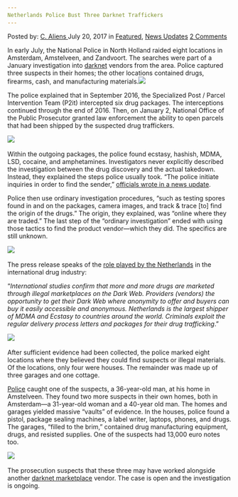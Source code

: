 ```yaml
---
Netherlands Police Bust Three Darknet Traffickers
---
```

<article class="post-listing post-21441 post type-post status-publish format-standard has-post-thumbnail hentry  tag-bust tag-darknet tag-netherlands tag-police tag-traffickers">
    <div class="post-inner">
        <span>Posted by: <a href="https://www.deepdotweb.com/author/caliens/" title="">C. Aliens </a></span>
    <span>July 20, 2017</span>
    <span>in <a href="https://www.deepdotweb.com/category/deepdot-news/" rel="category tag">Featured</a>, <a href="https://www.deepdotweb.com/category/news-updates/" rel="category tag">News Updates</a></span>
    <span><a href="https://www.deepdotweb.com/2017/07/20/netherlands-police-bust-three-darknet-traffickers/#comments">2 Comments</a></span>
    </p>
    <div class="clear"></div>
    <div class="entry">
    <p>In early July, the National Police in North Holland raided eight locations in Amsterdam, Amstelveen, and Zandvoort. The searches were part of a January investigation into <a href="https://www.deepdotweb.com/tag/darknet/">darknet</a> vendors from the area. Police captured three suspects in their homes; the other locations contained drugs, firearms, cash, and manufacturing materials.<img class="wp-image-21448 aligncenter" src="/imgs/2017/07/word-image-109.jpeg" srcset="/imgs/2017/07/word-image-109.jpeg 660w, /imgs/2017/07/word-image-109-300x136.jpeg 300w, /imgs/2017/07/word-image-109-272x125.jpeg 272w" sizes="(max-width: 660px) 100vw, 660px" /></p>
    <p>The police explained that in September 2016, the Specialized Post / Parcel Intervention Team (P2it) intercepted six drug packages. The interceptions continued through the end of 2016. Then, on January 2, National Office of the Public Prosecutor granted law enforcement the ability to open parcels that had been shipped by the suspected drug traffickers.</p>
    <p><img class="wp-image-21449 aligncenter" src="/imgs/2017/07/word-image-110.jpeg" srcset="/imgs/2017/07/word-image-110.jpeg 800w, /imgs/2017/07/word-image-110-300x169.jpeg 300w" sizes="(max-width: 800px) 100vw, 800px" /></p>
    <p>Within the outgoing packages, the police found ecstasy, hashish, MDMA, LSD, cocaine, and amphetamines. Investigators never explicitly described the investigation between the drug discovery and the actual takedown. Instead, they explained the steps police usually took. “The police initiate inquiries in order to find the sender,” <a href="https://www.politie.nl/nieuws/2017/juli/4/11-drie-aanhoudingen-in-onderzoek-naar-verzenden-van-postpakketten-met-drugs.html">officials wrote in a news update</a>.</p>
    <p>Police then use ordinary investigation procedures, “such as testing spores found in and on the packages, camera images, and track &amp; trace [to] find the origin of the drugs.” The origin, they explained, was “online where they are traded.” The last step of the “ordinary investigation” ended with using those tactics to find the product vendor—which they did. The specifics are still unknown.</p>
    <p><img class="wp-image-21450 aligncenter" src="/imgs/2017/07/word-image-111.jpeg" srcset="/imgs/2017/07/word-image-111.jpeg 800w, /imgs/2017/07/word-image-111-300x169.jpeg 300w" sizes="(max-width: 800px) 100vw, 800px" /></p>
    <p>The press release speaks of the <a href="https://www.deepdotweb.com/2017/06/08/officials-blame-netherlands-mdma-meth-influx/">role played by the Netherlands</a> in the international drug industry:</p>
    <p>“<em>International studies confirm that more and more drugs are marketed through illegal marketplaces on the Dark Web. Providers (vendors) the opportunity to get their Dark Web where anonymity to offer and buyers can buy it easily accessible and anonymous. Netherlands is the largest shipper of MDMA and Ecstasy to countries around the world. Criminals exploit the regular delivery process letters and packages for their drug trafficking</em>.”</p>
    <p><img class="wp-image-21451 aligncenter" src="/imgs/2017/07/word-image-112.jpeg" srcset="/imgs/2017/07/word-image-112.jpeg 800w, /imgs/2017/07/word-image-112-300x169.jpeg 300w" sizes="(max-width: 800px) 100vw, 800px" /></p>
    <p>After sufficient evidence had been collected, the police marked eight locations where they believed they could find suspects or illegal materials. Of the locations, only four were houses. The remainder was made up of three garages and one cottage.</p>
    <p><a href="https://www.deepdotweb.com/tag/police/">Police</a> caught one of the suspects, a 36-year-old man, at his home in Amstelveen. They found two more suspects in their own homes, both in Amsterdam—a 31-year-old woman and a 40-year old man. The homes and garages yielded massive “vaults” of evidence. In the houses, police found a pistol, package sealing machines, a label writer, laptops, phones, and drugs. The garages, “filled to the brim,” contained drug manufacturing equipment, drugs, and resisted supplies. One of the suspects had 13,000 euro notes too.</p>
    <p><img class="wp-image-21452 aligncenter" src="/imgs/2017/07/word-image-113.jpeg" srcset="/imgs/2017/07/word-image-113.jpeg 800w, /imgs/2017/07/word-image-113-300x165.jpeg 300w" sizes="(max-width: 800px) 100vw, 800px" /></p>
    <p>The prosecution suspects that these three may have worked alongside another <a href="https://www.deepdotweb.com/2013/10/28/updated-llist-of-hidden-marketplaces-tor-i2p/">darknet marketplace</a> vendor. The case is open and the investigation is ongoing.</p>
    </div>
    <span style="display:none"><a href="https://www.deepdotweb.com/tag/bust/" rel="tag">bust</a> <a href="https://www.deepdotweb.com/tag/darknet/" rel="tag">darknet</a> <a href="https://www.deepdotweb.com/tag/netherlands/" rel="tag">netherlands</a> <a href="https://www.deepdotweb.com/tag/police/" rel="tag">police</a> <a href="https://www.deepdotweb.com/tag/traffickers/" rel="tag">traffickers</a></span> <span style="display:none" class="updated">2017-07-20</span>
    <div style="display:none" class="vcard author" itemprop="author" itemscope itemtype="http://schema.org/Person"><strong class="fn" itemprop="name"><a href="https://www.deepdotweb.com/author/caliens/" title="Posts by C. Aliens" rel="author">C. Aliens</a></strong></div>
    </div>
</article>

